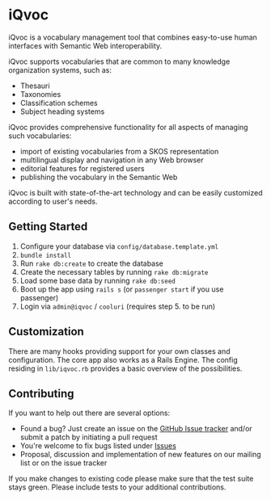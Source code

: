 # iQvoc

iQvoc is a vocabulary management tool that combines easy-to-use human interfaces with Semantic Web interoperability.

iQvoc supports vocabularies that are common to many knowledge organization systems, such as:

* Thesauri
* Taxonomies
* Classification schemes
* Subject heading systems

iQvoc provides comprehensive functionality for all aspects of managing such vocabularies:

* import of existing vocabularies from a SKOS representation
* multilingual display and navigation in any Web browser
* editorial features for registered users
* publishing the vocabulary in the Semantic Web

iQvoc is built with state-of-the-art technology and can be easily customized according to user's needs.

## Getting Started

1. Configure your database via `config/database.template.yml`
2. `bundle install`
3. Run `rake db:create` to create the database
4. Create the necessary tables by running `rake db:migrate`
5. Load some base data by running `rake db:seed`
6. Boot up the app using `rails s` (or `passenger start` if you use passenger)
7. Login via `admin@iqvoc` / `cooluri` (requires step 5. to be run)

## Customization

There are many hooks providing support for your own classes and configuration. The core app
also works as a Rails Engine. The config residing in `lib/iqvoc.rb` provides a basic
overview of the possibilities.

## Contributing

If you want to help out there are several options:

* Found a bug? Just create an issue on the [GitHub Issue tracker](https://github.com/innoq/iqvoc/issues) and/or submit a patch by initiating a pull request
* You're welcome to fix bugs listed under [Issues](https://github.com/innoq/iqvoc/issues)
* Proposal, discussion and implementation of new features on our mailing list or on the issue tracker

If you make changes to existing code please make sure that the test suite stays green. Please include tests to your additional contributions.
